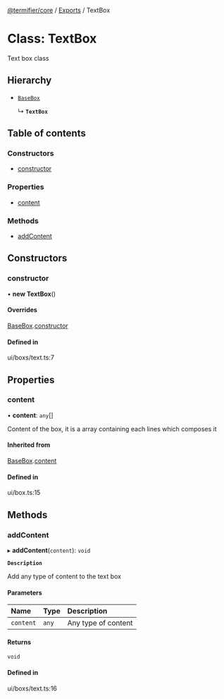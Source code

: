 [@termifier/core](../README.md) / [Exports](../modules.md) / TextBox

# Class: TextBox

Text box class

## Hierarchy

- [`BaseBox`](BaseBox.md)

  ↳ **`TextBox`**

## Table of contents

### Constructors

- [constructor](TextBox.md#constructor)

### Properties

- [content](TextBox.md#content)

### Methods

- [addContent](TextBox.md#addcontent)

## Constructors

### constructor

• **new TextBox**()

#### Overrides

[BaseBox](BaseBox.md).[constructor](BaseBox.md#constructor)

#### Defined in

ui/boxs/text.ts:7

## Properties

### content

• **content**: `any`[]

Content of the box, it is a array containing each lines which composes it

#### Inherited from

[BaseBox](BaseBox.md).[content](BaseBox.md#content)

#### Defined in

ui/box.ts:15

## Methods

### addContent

▸ **addContent**(`content`): `void`

**`Description`**

Add any type of content to the text box

#### Parameters

| Name | Type | Description |
| :------ | :------ | :------ |
| `content` | `any` | Any type of content |

#### Returns

`void`

#### Defined in

ui/boxs/text.ts:16
